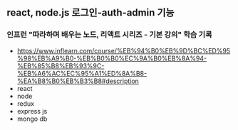 
## react, node.js 로그인-auth-admin 기능 
### 인프런 "따라하며 배우는 노드, 리액트 시리즈 - 기본 강의" 학습 기록 
- https://www.inflearn.com/course/%EB%94%B0%EB%9D%BC%ED%95%98%EB%A9%B0-%EB%B0%B0%EC%9A%B0%EB%8A%94-%EB%85%B8%EB%93%9C-%EB%A6%AC%EC%95%A1%ED%8A%B8-%EA%B8%B0%EB%B3%B8#description 
- react
- node
- redux
- express js
- mongo db
